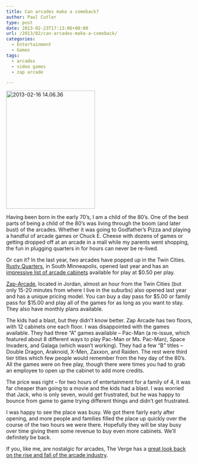 ```yaml
---
title: Can arcades make a comeback?
author: Paul Cutler
type: post
date: 2013-02-23T17:13:06+00:00
url: /2013/02/can-arcades-make-a-comeback/
categories:
  - Entertainment
  - Games
tags:
  - arcades
  - video games
  - zap arcade

---
```

[<img src="https://i1.wp.com/farm9.staticflickr.com/8382/8501084208_26f3fb4bdd_n.jpg?resize=240%2C320" width="240" height="320" alt="2013-02-16 14.06.36" data-recalc-dims="1" />][1]

Having been born in the early 70&#8217;s, I am a child of the 80&#8217;s. One of the best parts of being a child of the 80&#8217;s was living through the boom (and later bust) of the arcades. Whether it was going to Godfather&#8217;s Pizza and playing a handful of arcade games or Chuck E. Cheese with dozens of games or getting dropped off at an arcade in a mall while my parents went shopping, the fun in plugging quarters in for hours can never be re-lived.

Or can it? In the last year, two arcades have popped up in the Twin Cities. [Rusty Quarters][2], in South Minneapolis, opened last year and has an [impressive list of arcade cabinets][3] available for play at $0.50 per play.

[Zap-Arcade][4], located in Jordan, almost an hour from the Twin Cities (but only 15-20 minutes from where I live in the suburbs) also opened last year and has a unique pricing model. You can buy a day pass for $5.00 or family pass for $15.00 and play all of the games for as long as you want to stay. They also have monthly plans available.

The kids had a blast, but they didn&#8217;t know better. Zap Arcade has two floors, with 12 cabinets one each floor. I was disappointed with the games available. They had three &#8220;A&#8221; games available &#8211; Pac-Man (a re-issue, which featured about 8 different ways to play Pac-Man or Ms. Pac-Man), Space Invaders, and Galaga (which wasn&#8217;t working). They had a few &#8220;B&#8221; titles &#8211; Double Dragon, Araknoid, X-Men, Zaxxon, and Raiden. The rest were third tier titles which few people would remember from the hey day of the 80&#8217;s. All the games were on free play, though there were times you had to grab an employee to open up the cabinet to add more credits.

The price was right &#8211; for two hours of entertainment for a family of 4, it was far cheaper than going to a movie and the kids had a blast. I was worried that Jack, who is only seven, would get frustrated, but he was happy to bounce from game to game trying different things and didn&#8217;t get frustrated.

I was happy to see the place was busy. We got there fairly early after opening, and more people and families filled the place up quickly over the course of the two hours we were there. Hopefully they will be stay busy over time giving them some revenue to buy even more cabinets. We&#8217;ll definitely be back.

If you, like me, are nostalgic for arcades, The Verge has a [great look back on the rise and fall of the arcade industry][5].

 [1]: http://www.flickr.com/photos/silwenae/8501084208/ "2013-02-16 14.06.36 by pcutler, on Flickr"
 [2]: http://www.rqarcade.com/
 [3]: http://www.rqarcade.com/Game_List.html
 [4]: http://zap-arcade.com/
 [5]: http://www.theverge.com/2013/1/16/3740422/the-life-and-death-of-the-american-arcade-for-amusement-only